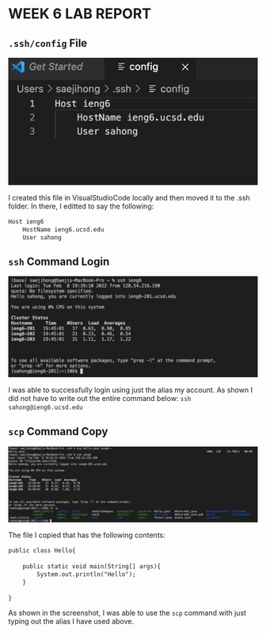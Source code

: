 # **WEEK 6 LAB REPORT**

## `.ssh/config` File

![Image](pic3-1.png)

I created this file in VisualStudioCode locally and then moved it to the .ssh folder. In there, I editted to say the following: 
```
Host ieng6
    HostName ieng6.ucsd.edu
    User sahong
```

## `ssh` Command Login

![Image](pic3-2.png)

I was able to successfully login using just the alias my account. As shown I did not have to write out the entire command below: 
`ssh sahong@ieng6.ucsd.edu`


## `scp` Command Copy

![Image](pic3-3.png)

The file I copied that has the following contents: 
```
public class Hello{

    public static void main(String[] args){
        System.out.println("Hello");
    }

}
```
As shown in the screenshot, I was able to use the `scp` command with just typing out the alias I have used above.